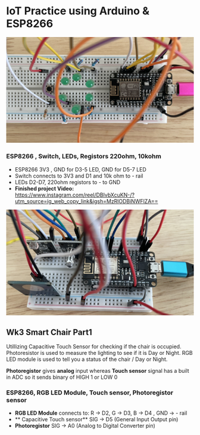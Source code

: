 # IoT Practice using Arduino & ESP8266
![Phi](/assets/images/phi_project.jpg)
### ESP8266 , Switch, LEDs, Registors 220ohm, 10kohm 
- ESP8266 3V3 , GND for D3-5 LED,   GND for D5-7 LED 
- Switch connects to 3V3 and  D1 and 10k ohm to - rail 
- LEDs D2-D7, 220ohm registors to - to GND 
- **Finished project Video:**
https://www.instagram.com/reel/DBlvbXcuKN-/?utm_source=ig_web_copy_link&igsh=MzRlODBiNWFlZA==


![SmartChair1](/assets/images/smart-chair-p1.jpg)
## Wk3 Smart Chair Part1
Utillizing Capacitive Touch Sensor for checking if the chair is occupied. Photoresistor is used to measure the lighting to see if it is Day or Night.
RGB LED module is used to tell you a status of the chair / Day or Night. 

**Photoregistor** gives **analog** input whereas **Touch sensor** signal has a built in ADC so it sends binary of HIGH 1 or LOW 0

### ESP8266, RGB LED Module, Touch sensor, Photoregistor sensor 
- **RGB LED Module** connects to: R -> D2, G -> D3, B -> D4 , GND -> - rail 
- ** Capacitive Touch sensor** SIG -> D5 (General Input Output pin) 
- **Photoregistor** SIG -> A0 (Analog to Digital Converter pin)







